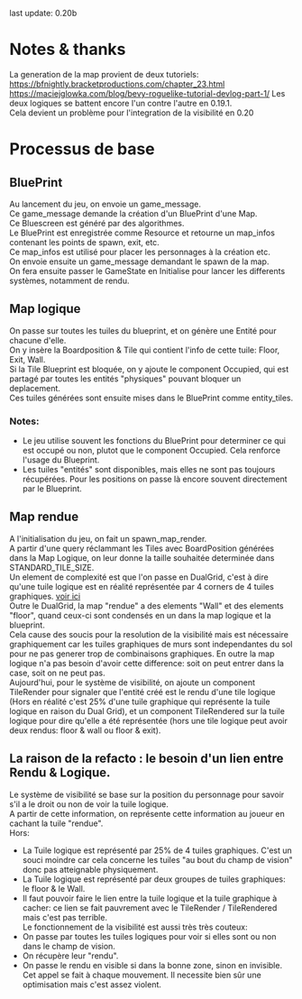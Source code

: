 last update: 0.20b

# Notes & thanks
La generation de la map provient de deux tutoriels:  
https://bfnightly.bracketproductions.com/chapter_23.html
https://maciejglowka.com/blog/bevy-roguelike-tutorial-devlog-part-1/
Les deux logiques se battent encore l'un contre l'autre en 0.19.1.  
Cela devient un problème pour l'integration de la visibilité en 0.20  

# Processus de base
## BluePrint
Au lancement du jeu, on envoie un game_message.  
Ce game_message demande la création d'un BluePrint d'une Map.  
Ce Bluescreen est généré par des algorithmes.  
Le BluePrint est enregistrée comme Resource et retourne un map_infos contenant les points de spawn, exit, etc.  
Ce map_infos est utilisé pour placer les personnages à la création etc.  
On envoie ensuite un game_message demandant le spawn de la map.  
On fera ensuite passer le GameState en Initialise pour lancer les differents systèmes, notamment de rendu.
## Map logique
On passe sur toutes les tuiles du blueprint, et on génère une Entité pour chacune d'elle.  
On y insère la Boardposition & Tile qui contient l'info de cette tuile: Floor, Exit, Wall.  
Si la Tile Blueprint est bloquée, on y ajoute le component Occupied, qui est partagé par toutes les entités "physiques" pouvant bloquer un deplacement.  
Ces tuiles générées sont ensuite mises dans le BluePrint comme entity_tiles.  
### Notes:
- Le jeu utilise souvent les fonctions du BluePrint pour determiner ce qui est occupé ou non, plutot que le component Occupied. Cela renforce l'usage du Blueprint.  
- Les tuiles "entités" sont disponibles, mais elles ne sont pas toujours récupérées. Pour les positions on passe là encore souvent directement par le Blueprint.  
## Map rendue
A l'initialisation du jeu, on fait un spawn_map_render.  
A partir d'une query réclammant les Tiles avec BoardPosition générées dans la Map Logique, on leur donne la taille souhaitée determinée dans STANDARD_TILE_SIZE.  
Un element de complexité est que l'on passe en DualGrid, c'est à dire qu'une tuile logique est en réalité représentée par 4 corners de 4 tuiles graphiques. [voir ici](tiles.md)  
Outre le DualGrid, la map "rendue" a des elements "Wall" et des elements "floor", quand ceux-ci sont condensés en un dans la map logique et la blueprint.  
Cela cause des soucis pour la resolution de la visibilité mais est nécessaire graphiquement car les tuiles graphiques de murs sont independantes du sol pour ne pas generer trop de combinaisons graphiques. En outre la map logique n'a pas besoin d'avoir cette difference: soit on peut entrer dans la case, soit on ne peut pas.  
Aujourd'hui, pour le système de visibilité, on ajoute un component TileRender pour signaler que l'entité créé est le rendu d'une tile logique (Hors en réalité c'est 25% d'une tuile graphique qui représente la tuile logique en raison du Dual Grid), et un component TileRendered sur la tuile logique pour dire qu'elle a été représentée (hors une tile logique peut avoir deux rendus: floor & wall ou floor & exit).  
## La raison de la refacto : le besoin d'un lien entre Rendu & Logique.  
Le système de visibilité se base sur la position du personnage pour savoir s'il a le droit ou non de voir la tuile logique.  
A partir de cette information, on représente cette information au joueur en cachant la tuile "rendue".  
Hors:  
- La Tuile logique est représenté par 25% de 4 tuiles graphiques. C'est un souci moindre car cela concerne les tuiles "au bout du champ de vision" donc pas atteignable physiquement.  
- La Tuile logique est représenté par deux groupes de tuiles graphiques: le floor & le Wall. 
- Il faut pouvoir faire le lien entre la tuile logique et la tuile graphique à cacher: ce lien se fait pauvrement avec le TileRender / TileRendered mais c'est pas terrible.  
Le fonctionnement de la visibilité est aussi très très couteux: 
- On passe par toutes les tuiles logiques pour voir si elles sont ou non dans le champ de vision.  
- On récupère leur "rendu".  
- On passe le rendu en visible si dans la bonne zone, sinon en invisible.  
Cet appel se fait à chaque mouvement. Il necessite bien sûr une optimisation mais c'est assez violent.  
